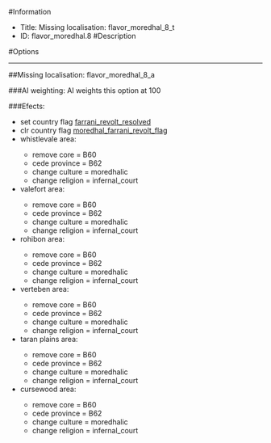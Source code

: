 #Information
 - Title: Missing localisation: flavor_moredhal_8_t
 - ID: flavor_moredhal.8
#Description

#Options

___
##Missing localisation: flavor_moredhal_8_a

###AI weighting:
AI weights this option at 100


###Efects:<ul><li>set country flag [farrani_revolt_resolved](../flags/farrani_revolt_resolved.md)</li><li>clr country flag [moredhal_farrani_revolt_flag](../flags/moredhal_farrani_revolt_flag.md)</li><li>whistlevale area:</li><ul><li>remove core = B60</li><li>cede province = B62</li><li>change culture = moredhalic</li><li>change religion = infernal_court</li></ul><li>valefort area:</li><ul><li>remove core = B60</li><li>cede province = B62</li><li>change culture = moredhalic</li><li>change religion = infernal_court</li></ul><li>rohibon area:</li><ul><li>remove core = B60</li><li>cede province = B62</li><li>change culture = moredhalic</li><li>change religion = infernal_court</li></ul><li>verteben area:</li><ul><li>remove core = B60</li><li>cede province = B62</li><li>change culture = moredhalic</li><li>change religion = infernal_court</li></ul><li>taran plains area:</li><ul><li>remove core = B60</li><li>cede province = B62</li><li>change culture = moredhalic</li><li>change religion = infernal_court</li></ul><li>cursewood area:</li><ul><li>remove core = B60</li><li>cede province = B62</li><li>change culture = moredhalic</li><li>change religion = infernal_court</li></ul></ul>
